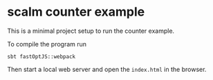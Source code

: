 # scalm counter example

This is a minimal project setup to run the counter example.

To compile the program run

    sbt fastOptJS::webpack
    
Then start a local web server and open the `index.html` in the browser.

   